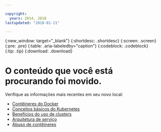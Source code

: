 ```yaml
---

copyright:
  years: 2014, 2018
lastupdated: "2018-01-11"

---
```


{:new_window: target="_blank"}
{:shortdesc: .shortdesc}
{:screen: .screen}
{:pre: .pre}
{:table: .aria-labeledby="caption"}
{:codeblock: .codeblock}
{:tip: .tip}
{:download: .download}


# O conteúdo que você está procurando foi movido.

Verifique as informações mais recentes em seu novo local:
 - [Contêineres do Docker](cs_tech.html#docker_containers)
 - [Conceitos básicos do Kubernetes](cs_tech.html#kubernetes_basics)
 - [Benefícios do uso de clusters](cs_why.html#benefits)
 - [Arquitetura de serviço](cs_tech.html#architecture)
 - [Abuso de contêineres](cs_why.html#terms)
